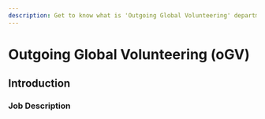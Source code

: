 ```yaml
---
description: Get to know what is 'Outgoing Global Volunteering' department.
---
```


# Outgoing Global Volunteering \(oGV\)

## Introduction

### Job Description


